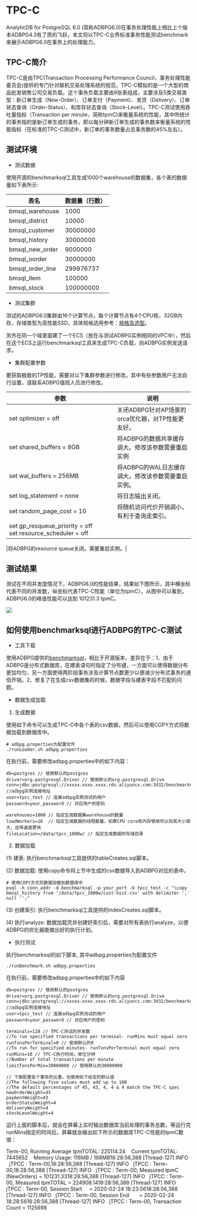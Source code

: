 # TPC-C

AnalyticDB for PostgreSQL 6.0 \(简称ADBPG6.0\)在事务处理性能上相比上个版本ADBPG4.3有了质的飞跃，本文将以TPC-C业界标准事务性能测试benchmark来展示ADBPG6.0在事务上的处理能力。

## TPC-C简介

TPC-C是由TPC\(Transaction Processing Performance Council，事务处理性能委员会\)提供的专门针对联机交易处理系统的规范，TPC-C模拟的是一个大型的商品批发销售公司交易负载。这个事务负载主要由9张表组成，主要涉及5类交易类型：新订单生成（New-Order）、订单支付（Payment）、发货（Delivery）、订单状态查询（Order-Status）、和库存状态查询（Stock-Level）。TPC-C测试使用吞吐量指标（Transaction per minute，简称tpmC\)来衡量系统的性能，其中所统计的事务指的是新订单生成的事务，即以每分钟新订单生成的事务数来衡量系统的性能指标（在标准的TPC-C测试中，新订单的事务数量占总事务数的45%左右）。

## 测试环境

-   测试数据

使用开源的benchmarksql工具生成1000个warehouse的数据集，各个表的数据量如下表所示:

|表名|数据量（行数）|
|--|-------|
|bmsql\_warehouse|1000|
|bmsql\_district|10000|
|bmsql\_customer|30000000|
|bmsql\_history|30000000|
|bmsql\_new\_order|9000000|
|bmsql\_oorder|30000000|
|bmsql\_order\_line|299976737|
|bmsql\_item|100000|
|bmsql\_stock|100000000|

-   测试集群

测试的ADBPG6.0集群由16个计算节点，每个计算节点有4个CPU核，32GB内存，存储类型为高性能SSD，具体规格选用参考：[规格及选型](/intl.zh-CN/规格和定价/规格及选型.md)。

另外在同一个域里面建了一个ECS（放在与测试ADBPG实例相同的VPC中），然后在这个ECS上运行benchmarksql工具来生成TPC-C负载，向ADBPG实例发送请求。

-   集群配置参数

要获取极致的TP性能，需要对以下集群参数进行修改。其中有些参数用户无法自行设置，请联系ADBPG值班人员进行修改。

|参数|说明|
|--|--|
|set optimizer = off|关闭ADBPG针对AP场景的orca优化器，对TP性能更友好。|
|set shared\_buffers = 8GB|将ADBPG的数据共享缓存调大。修改该参数需要重启实例|
|set wal\_buffers = 256MB|将ADBPG的WAL日志缓存调大。修改该参数需要重启实例。|
|set log\_statement = none|将日志输出关闭。|
|set random\_page\_cost = 10|将随机访问代价开销调小，有利于查询走索引。|
|set gp\_resqueue\_priority = off set resource\_scheduler = off 

|将ADBPG的resource queue关闭。需要重启实例。|

## 测试结果

测试在不同并发度情况下，ADBPG6.0的性能结果，结果如下图所示，其中横坐标代表不同的并发数，纵坐标代表TPC-C性能（单位为tpmC），从图中可以看到，ADBPG6.0的峰值性能可以达到 101231.3 tpmC。

![](https://static-aliyun-doc.oss-accelerate.aliyuncs.com/assets/img/zh-CN/2734032951/p87912.png)

## 如何使用benchmarksql进行ADBPG的TPC-C测试

-   工具下载

使用ADBPG提供的[benchmarksql](https://yq.aliyun.com/go/articleRenderRedirect?url=https%3A%2F%2Fgithub.com%2Fdreamedcheng%2Fbenchmarksql-5.0)，相比于开源版本，差异在于：1、由于ADBPG是分布式数据库，在建表语句时指定了分布键，一方面可以使得数据分布更加均匀，另一方面使得两阶段事务涉及计算节点数更少以便减少分布式事务的通信开销。2、修复了在生成csv数据集的时候，数据字段与建表字段不匹配的问题。

-   数据生成加载

1.  生成数据

使用如下命令可以生成TPC-C中各个表的csv数据，然后可以使用COPY方式将数据加载到数据库中。

```
# adbpg.properties为配置文件
./runLoader.sh adbpg.properties
```

在执行前，需要修改adbpg.properties中的如下内容：

```
db=postgres // 使用默认的postgres
driver=org.postgresql.Driver // 使用默认的org.postgresql.Drive
conn=jdbc:postgresql://xxxxx.xxxx.xxxx.rds.aliyuncs.com:3432/benchmarksql //adbpg实例连接地址
user=tpcc_test // 连接adbpg实例测试的用户
password=your_password // 对应用户的密码

warehouses=1000 // 指定生成数据集warehouse的数量
loadWorkers=16  // 指定生成数据的线程数量，如果CPU core和内存够用可以将其大小调大，这样速度更快
fileLocation=/data/tpcc_1000w/ // 指定生成数据的存储目录
```

2. 数据加载

\(1\) 建表: 执行benchmarksql工具提供的tableCreates.sql脚本。

\(2\) 数据加载: 使用copy命令将上节中生成的csv数据导入到ADBPG对应的表中。

```
# 使用COPY方式将数据加载到数据库中
psql -h conn_addr -d benchmarksql -p your_port -U tpcc_test -c "\copy bmsql_history from '/data/tpcc_1000w/cust-hist.csv' with delimiter ',' null '';"
```

\(3\) 创建索引: 执行benchmarksql工具提供的indexCreates.sql脚本。

\(4\) 执行analyze: 数据加载完并创建好索引后，需要对所有表执行analyze，以便ADBPG的优化器能做出好的执行计划。

-   执行测试

执行benchmarksql的如下脚本, 其中adbpg.properties为配置文件

```
./runBenchmark.sh adbpg.properties
```

在执行前，需要修改adbpg.properties中的如下内容

```
db=postgres // 使用默认的postgres
driver=org.postgresql.Driver // 使用默认的org.postgresql.Drive
conn=jdbc:postgresql://xxxxx.xxxx.xxxx.rds.aliyuncs.com:3432/benchmarksql //adbpg实例连接地址
user=tpcc_test // 连接adbpg实例测试的用户
password=your_password // 对应用户的密码

terminals=128 // TPC-C测试的并发数
//To run specified transactions per terminal- runMins must equal zero
runTxnsPerTerminal=0 // 使用默认的0
//To run for specified minutes- runTxnsPerTerminal must equal zero
runMins=10 // TPC-C执行时间，单位分钟
//Number of total transactions per minute
limitTxnsPerMin=30000000 // 使用默认的30000000

// 下面配置各个事务的比重，也使用如下给定的默认值
//The following five values must add up to 100
//The default percentages of 45, 43, 4, 4 & 4 match the TPC-C spec
newOrderWeight=45
paymentWeight=43
orderStatusWeight=4
deliveryWeight=4
stockLevelWeight=4
```

运行上面的脚本后，就会在屏幕上实时输出数据库当前处理的事务总数，等运行完runMins指定的时间后，屏幕就会输出如下所示的数据库TPC-C性能的tpmC数值：

Term-00, Running Average tpmTOTAL: 225114.24    Current tpmTOTAL: 7445652    Memory Usage: 116MB / 168MB18:28:56,388 \[Thread-127\] INFO   jTPCC : Term-00,18:28:56,388 \[Thread-127\] INFO   jTPCC : Term-00,18:28:56,388 \[Thread-127\] INFO   jTPCC : Term-00, Measured tpmC \(NewOrders\) = 101231.3318:28:56,388 \[Thread-127\] INFO   jTPCC : Term-00, Measured tpmTOTAL = 224908.1418:28:56,388 \[Thread-127\] INFO   jTPCC : Term-00, Session Start     = 2020-02-24 18:23:5618:28:56,388 \[Thread-127\] INFO   jTPCC : Term-00, Session End       = 2020-02-24 18:28:5618:28:56,388 \[Thread-127\] INFO   jTPCC : Term-00, Transaction Count = 1125698


